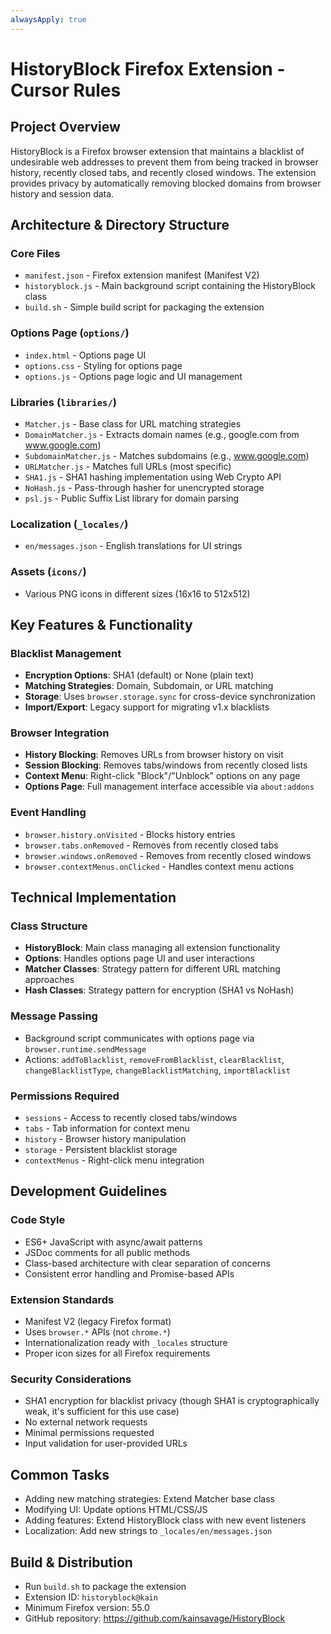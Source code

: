 ```yaml
---
alwaysApply: true
---
```


# HistoryBlock Firefox Extension - Cursor Rules

## Project Overview
HistoryBlock is a Firefox browser extension that maintains a blacklist of undesirable web addresses to prevent them from being tracked in browser history, recently closed tabs, and recently closed windows. The extension provides privacy by automatically removing blocked domains from browser history and session data.

## Architecture & Directory Structure

### Core Files
- `manifest.json` - Firefox extension manifest (Manifest V2)
- `historyblock.js` - Main background script containing the HistoryBlock class
- `build.sh` - Simple build script for packaging the extension

### Options Page (`options/`)
- `index.html` - Options page UI
- `options.css` - Styling for options page
- `options.js` - Options page logic and UI management

### Libraries (`libraries/`)
- `Matcher.js` - Base class for URL matching strategies
- `DomainMatcher.js` - Extracts domain names (e.g., google.com from www.google.com)
- `SubdomainMatcher.js` - Matches subdomains (e.g., www.google.com)
- `URLMatcher.js` - Matches full URLs (most specific)
- `SHA1.js` - SHA1 hashing implementation using Web Crypto API
- `NoHash.js` - Pass-through hasher for unencrypted storage
- `psl.js` - Public Suffix List library for domain parsing

### Localization (`_locales/`)
- `en/messages.json` - English translations for UI strings

### Assets (`icons/`)
- Various PNG icons in different sizes (16x16 to 512x512)

## Key Features & Functionality

### Blacklist Management
- **Encryption Options**: SHA1 (default) or None (plain text)
- **Matching Strategies**: Domain, Subdomain, or URL matching
- **Storage**: Uses `browser.storage.sync` for cross-device synchronization
- **Import/Export**: Legacy support for migrating v1.x blacklists

### Browser Integration
- **History Blocking**: Removes URLs from browser history on visit
- **Session Blocking**: Removes tabs/windows from recently closed lists
- **Context Menu**: Right-click "Block"/"Unblock" options on any page
- **Options Page**: Full management interface accessible via `about:addons`

### Event Handling
- `browser.history.onVisited` - Blocks history entries
- `browser.tabs.onRemoved` - Removes from recently closed tabs
- `browser.windows.onRemoved` - Removes from recently closed windows
- `browser.contextMenus.onClicked` - Handles context menu actions

## Technical Implementation

### Class Structure
- **HistoryBlock**: Main class managing all extension functionality
- **Options**: Handles options page UI and user interactions
- **Matcher Classes**: Strategy pattern for different URL matching approaches
- **Hash Classes**: Strategy pattern for encryption (SHA1 vs NoHash)

### Message Passing
- Background script communicates with options page via `browser.runtime.sendMessage`
- Actions: `addToBlacklist`, `removeFromBlacklist`, `clearBlacklist`, `changeBlacklistType`, `changeBlacklistMatching`, `importBlacklist`

### Permissions Required
- `sessions` - Access to recently closed tabs/windows
- `tabs` - Tab information for context menu
- `history` - Browser history manipulation
- `storage` - Persistent blacklist storage
- `contextMenus` - Right-click menu integration

## Development Guidelines

### Code Style
- ES6+ JavaScript with async/await patterns
- JSDoc comments for all public methods
- Class-based architecture with clear separation of concerns
- Consistent error handling and Promise-based APIs

### Extension Standards
- Manifest V2 (legacy Firefox format)
- Uses `browser.*` APIs (not `chrome.*`)
- Internationalization ready with `_locales` structure
- Proper icon sizes for all Firefox requirements

### Security Considerations
- SHA1 encryption for blacklist privacy (though SHA1 is cryptographically weak, it's sufficient for this use case)
- No external network requests
- Minimal permissions requested
- Input validation for user-provided URLs

## Common Tasks
- Adding new matching strategies: Extend Matcher base class
- Modifying UI: Update options HTML/CSS/JS
- Adding features: Extend HistoryBlock class with new event listeners
- Localization: Add new strings to `_locales/en/messages.json`

## Build & Distribution
- Run `build.sh` to package the extension
- Extension ID: `historyblock@kain`
- Minimum Firefox version: 55.0
- GitHub repository: https://github.com/kainsavage/HistoryBlock
